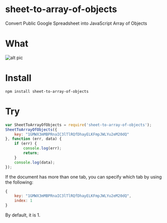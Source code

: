 # sheet-to-array-of-objects
Convert Public Google Spreadsheet into JavaScript Array of Objects

# What

![alt pic](https://raw.githubusercontent.com/hotelsoft/Sheet2AOB/master/pic.png)

# Install

```
npm install sheet-to-array-of-objects
```

# Try

```js
var SheetToArrayOfObjects = require('sheet-to-array-of-objects');
SheetToArrayOfObjects({
	key: "1GMWX3mMBPRnaIC3lTlRQfDhayELKFmpJWLYu2eM20dQ"
}, function (err, data) {
	if (err) {
		console.log(err);
		return;
	}
	console.log(data);
});
```

If the document has more than one tab, you can specify which tab by using the following:
```js
{
	key: "1GMWX3mMBPRnaIC3lTlRQfDhayELKFmpJWLYu2eM20dQ",
	index: 1
}
```

By default, it is 1.